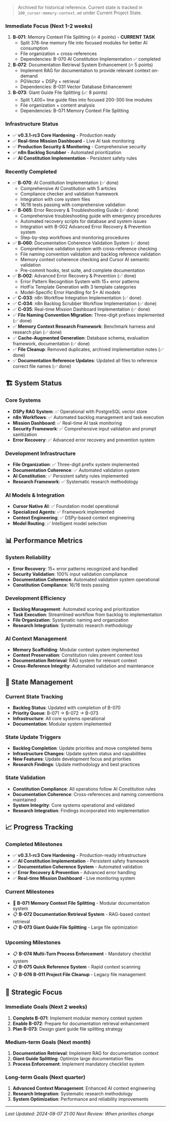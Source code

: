 > Archived for historical reference. Current state is tracked in `100_cursor-memory-context.md` under Current Project State.
<!-- CONTEXT_REFERENCE: 400_context-priority-guide.md -->
<!-- MODULE_REFERENCE: 400_few-shot-context-examples.md -->
<!-- MODULE_REFERENCE: 400_migration-upgrade-guide.md -->
<!-- MODULE_REFERENCE: 400_performance-optimization-guide.md -->

### **Immediate Focus (Next 1-2 weeks)**
1. **B‑071**: Memory Context File Splitting (🔥 4 points) - **CURRENT TASK**
   - Split 378-line memory file into focused modules for better AI consumption
   - File organization + cross-references
   - Dependencies: B-070 AI Constitution Implementation ✅ completed
2. **B‑072**: Documentation Retrieval System Enhancement (🔥 5 points)
   - Implement RAG for documentation to provide relevant context on-demand
   - PGVector + DSPy + retrieval
   - Dependencies: B-031 Vector Database Enhancement
3. **B‑073**: Giant Guide File Splitting (📈 8 points)
   - Split 1,400+ line guide files into focused 200-300 line modules
   - File organization + content analysis
   - Dependencies: B-071 Memory Context File Splitting

### **Infrastructure Status**
- ✅ **v0.3.1-rc3 Core Hardening** - Production ready
- ✅ **Real-time Mission Dashboard** - Live AI task monitoring
- ✅ **Production Security & Monitoring** - Comprehensive security
- ✅ **n8n Backlog Scrubber** - Automated prioritization
- ✅ **AI Constitution Implementation** - Persistent safety rules

### **Recently Completed**
- ✅ **B‑070**: AI Constitution Implementation (✅ done)
  - Comprehensive AI Constitution with 5 articles
  - Compliance checker and validation framework
  - Integration with core system files
  - 16/16 tests passing with comprehensive validation
- ✅ **B‑065**: Error Recovery & Troubleshooting Guide (✅ done)
  - Comprehensive troubleshooting guide with emergency procedures
  - Automated recovery scripts for database and system issues
  - Integration with B-002 Advanced Error Recovery & Prevention system
  - Step-by-step workflows and monitoring procedures
- ✅ **B‑060**: Documentation Coherence Validation System (✅ done)
  - Comprehensive validation system with cross-reference checking
  - File naming convention validation and backlog reference validation
  - Memory context coherence checking and Cursor AI semantic validation
  - Pre-commit hooks, test suite, and complete documentation
- ✅ **B‑002**: Advanced Error Recovery & Prevention (✅ done)
  - Error Pattern Recognition System with 15+ error patterns
  - HotFix Template Generation with 3 template categories
  - Model-Specific Error Handling for 5+ AI models
- ✅ **C‑033**: n8n Workflow Integration Implementation (✅ done)
- ✅ **C‑034**: n8n Backlog Scrubber Workflow Implementation (✅ done)
- ✅ **C‑035**: Real-time Mission Dashboard Implementation (✅ done)
- ✅ **File Naming Convention Migration**: Three-digit prefixes implemented (✅ done)
- ✅ **Memory Context Research Framework**: Benchmark harness and research plan (✅ done)
- ✅ **Cache-Augmented Generation**: Database schema, evaluation framework, documentation (✅ done)
- ✅ **File Cleanup**: Removed duplicates, archived implementation notes (✅ done)
- ✅ **Documentation Reference Updates**: Updated all files to reference correct file names (✅ done)

## 🏗️ System Status

### **Core Systems**
- **DSPy RAG System**: ✅ Operational with PostgreSQL vector store
- **n8n Workflows**: ✅ Automated backlog management and task execution
- **Mission Dashboard**: ✅ Real-time AI task monitoring
- **Security Framework**: ✅ Comprehensive input validation and prompt sanitization
- **Error Recovery**: ✅ Advanced error recovery and prevention system

### **Development Infrastructure**
- **File Organization**: ✅ Three-digit prefix system implemented
- **Documentation Coherence**: ✅ Automated validation system
- **AI Constitution**: ✅ Persistent safety rules implemented
- **Research Framework**: ✅ Systematic research methodology

### **AI Models & Integration**
- **Cursor Native AI**: ✅ Foundation model operational
- **Specialized Agents**: ✅ Framework implemented
- **Context Engineering**: ✅ DSPy-based context engineering
- **Model Routing**: ✅ Intelligent model selection

## 📊 Performance Metrics

### **System Reliability**
- **Error Recovery**: 15+ error patterns recognized and handled
- **Security Validation**: 100% input validation compliance
- **Documentation Coherence**: Automated validation system operational
- **Constitution Compliance**: 16/16 tests passing

### **Development Efficiency**
- **Backlog Management**: Automated scoring and prioritization
- **Task Execution**: Streamlined workflow from backlog to implementation
- **File Organization**: Systematic naming and organization
- **Research Integration**: Systematic research methodology

### **AI Context Management**
- **Memory Scaffolding**: Modular context system implemented
- **Context Preservation**: Constitution rules prevent context loss
- **Documentation Retrieval**: RAG system for relevant context
- **Cross-Reference Integrity**: Automated validation and maintenance

## 🔄 State Management

### **Current State Tracking**
- **Backlog Status**: Updated with completion of B-070
- **Priority Queue**: B-071 → B-072 → B-073
- **Infrastructure**: All core systems operational
- **Documentation**: Modular system implemented

### **State Update Triggers**
- **Backlog Completion**: Update priorities and move completed items
- **Infrastructure Changes**: Update system status and capabilities
- **New Features**: Update development focus and priorities
- **Research Findings**: Update methodology and best practices

### **State Validation**
- **Constitution Compliance**: All operations follow AI Constitution rules
- **Documentation Coherence**: Cross-references and naming conventions maintained
- **System Integrity**: Core systems operational and validated
- **Research Integration**: Findings incorporated into implementation

## 📈 Progress Tracking

### **Completed Milestones**
- ✅ **v0.3.1-rc3 Core Hardening** - Production-ready infrastructure
- ✅ **AI Constitution Implementation** - Persistent safety framework
- ✅ **Documentation Coherence System** - Automated validation
- ✅ **Error Recovery & Prevention** - Advanced error handling
- ✅ **Real-time Mission Dashboard** - Live monitoring system

### **Current Milestones**
- 🔄 **B-071 Memory Context File Splitting** - Modular documentation system
- 📋 **B-072 Documentation Retrieval System** - RAG-based context retrieval
- 📋 **B-073 Giant Guide File Splitting** - Large file optimization

### **Upcoming Milestones**
- 📋 **B-074 Multi-Turn Process Enforcement** - Mandatory checklist system
- 📋 **B-075 Quick Reference System** - Rapid context scanning
- 📋 **B-076 B-011 Project File Cleanup** - Legacy file management

## 🎯 Strategic Focus

### **Immediate Goals (Next 2 weeks)**
1. **Complete B-071**: Implement modular memory context system
2. **Enable B-072**: Prepare for documentation retrieval enhancement
3. **Plan B-073**: Design giant guide file splitting strategy

### **Medium-term Goals (Next month)**
1. **Documentation Retrieval**: Implement RAG for documentation context
2. **Giant Guide Splitting**: Optimize large documentation files
3. **Process Enforcement**: Implement mandatory checklist system

### **Long-term Goals (Next quarter)**
1. **Advanced Context Management**: Enhanced AI context engineering
2. **Research Integration**: Systematic research methodology
3. **System Optimization**: Performance and reliability improvements

---

*Last Updated: 2024-08-07 21:00*
*Next Review: When priorities change*

<!-- STATE_MODULE_METADATA
version: 1.0
split_date: 2024-08-07
parent_file: 100_cursor-memory-context.md
core_module: 100_cursor-memory-context.md
backlog_reference: 000_backlog.md
system_reference: 400_system-overview_advanced_features.md
-->
